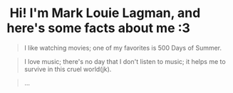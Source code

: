 #  Hi! I'm Mark Louie Lagman, and here's some facts about me :3

> I like watching movies; one of my favorites is 500 Days of Summer.

> I love music; there's no day that I don't listen to music; it helps me to survive in this cruel world(jk).

>...
